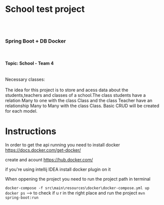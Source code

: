 # School test project
<br>
<br>
<h3>Spring Boot + DB Docker</h3> <br>
<h4>Topic: School - Team 4</h4> <br>
Necessary classes: <br>

<br>
The idea for this project is to store and acess data about the students,teachers and classes of a school.The class students have a relation Many to one with the class Class and 
the class Teacher have an relationship Many to Many with the class Class. Basic CRUD will be created for each model.

# Instructions
In order to get the api running you need to install docker https://docs.docker.com/get-docker/ 

create and acount https://hub.docker.com/ 

if you're using intellij IDEA install docker plugin on it

When oppening the project you need to run the project path in terminal 

``` docker-compose -f src\main\resources\docker\docker-compose.yml up ```
``` docker ps ``` --> to check if u r in the right place 
and run the project
``` mvn spring-boot:run ```



